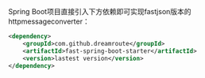 Spring Boot项目直接引入下方依赖即可实现fastjson版本的httpmessageconverter：
```xml
<dependency>
    <groupId>com.github.dreamroute</groupId>
    <artifactId>fast-spring-boot-starter</artifactId>
    <version>lastest version</version>
</dependency>
```